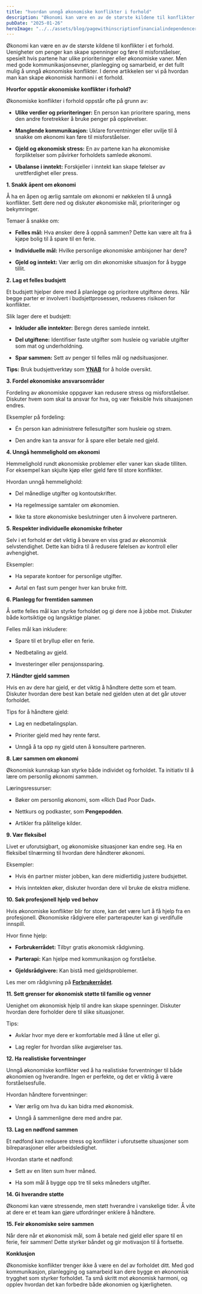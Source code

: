 ```yaml
---
title: "hvordan unngå økonomiske konflikter i forhold"
description: "Økonomi kan være en av de største kildene til konflikter i et forhold. Uenigheter om penger kan skape spenninger og føre til misforståelser, spesielt hvis partene har ulike prioriteringer eller økonomiske vaner. Men med gode kommunikasjonsevner, planlegging og samarbeid, er det fullt mulig å unngå økonomiske konflikter. I denne artikkelen ser vi på hvordan man &#8230; Read more"
pubDate: "2025-01-26"
heroImage: "../../assets/blog/pagewithinscriptionfinancialindependenceretireearl.jpg"
---
```


Økonomi kan være en av de største kildene til konflikter i et forhold. Uenigheter om penger kan skape spenninger og føre til misforståelser, spesielt hvis partene har ulike prioriteringer eller økonomiske vaner. Men med gode kommunikasjonsevner, planlegging og samarbeid, er det fullt mulig å unngå økonomiske konflikter. I denne artikkelen ser vi på hvordan man kan skape økonomisk harmoni i et forhold.

**Hvorfor oppstår økonomiske konflikter i forhold?**

Økonomiske konflikter i forhold oppstår ofte på grunn av:

- **Ulike verdier og prioriteringer:** En person kan prioritere sparing, mens den andre foretrekker å bruke penger på opplevelser.

- **Manglende kommunikasjon:** Uklare forventninger eller uvilje til å snakke om økonomi kan føre til misforståelser.

- **Gjeld og økonomisk stress:** En av partene kan ha økonomiske forpliktelser som påvirker forholdets samlede økonomi.

- **Ubalanse i inntekt:** Forskjeller i inntekt kan skape følelser av urettferdighet eller press.

**1. Snakk åpent om økonomi**

Å ha en åpen og ærlig samtale om økonomi er nøkkelen til å unngå konflikter. Sett dere ned og diskuter økonomiske mål, prioriteringer og bekymringer.

Temaer å snakke om:

- **Felles mål:** Hva ønsker dere å oppnå sammen? Dette kan være alt fra å kjøpe bolig til å spare til en ferie.

- **Individuelle mål:** Hvilke personlige økonomiske ambisjoner har dere?

- **Gjeld og inntekt:** Vær ærlig om din økonomiske situasjon for å bygge tillit.

**2. Lag et felles budsjett**

Et budsjett hjelper dere med å planlegge og prioritere utgiftene deres. Når begge parter er involvert i budsjettprosessen, reduseres risikoen for konflikter.

Slik lager dere et budsjett:

- **Inkluder alle inntekter:** Beregn deres samlede inntekt.

- **Del utgiftene:** Identifiser faste utgifter som husleie og variable utgifter som mat og underholdning.

- **Spar sammen:** Sett av penger til felles mål og nødsituasjoner.

**Tips:** Bruk budsjettverktøy som **[YNAB](https://www.youneedabudget.com)** for å holde oversikt.

**3. Fordel økonomiske ansvarsområder**

Fordeling av økonomiske oppgaver kan redusere stress og misforståelser. Diskuter hvem som skal ta ansvar for hva, og vær fleksible hvis situasjonen endres.

Eksempler på fordeling:

- Én person kan administrere fellesutgifter som husleie og strøm.

- Den andre kan ta ansvar for å spare eller betale ned gjeld.

**4. Unngå hemmelighold om økonomi**

Hemmelighold rundt økonomiske problemer eller vaner kan skade tilliten. For eksempel kan skjulte kjøp eller gjeld føre til store konflikter.

Hvordan unngå hemmelighold:

- Del månedlige utgifter og kontoutskrifter.

- Ha regelmessige samtaler om økonomien.

- Ikke ta store økonomiske beslutninger uten å involvere partneren.

**5. Respekter individuelle økonomiske friheter**

Selv i et forhold er det viktig å bevare en viss grad av økonomisk selvstendighet. Dette kan bidra til å redusere følelsen av kontroll eller avhengighet.

Eksempler:

- Ha separate kontoer for personlige utgifter.

- Avtal en fast sum penger hver kan bruke fritt.

**6. Planlegg for fremtiden sammen**

Å sette felles mål kan styrke forholdet og gi dere noe å jobbe mot. Diskuter både kortsiktige og langsiktige planer.

Felles mål kan inkludere:

- Spare til et bryllup eller en ferie.

- Nedbetaling av gjeld.

- Investeringer eller pensjonssparing.

**7. Håndter gjeld sammen**

Hvis en av dere har gjeld, er det viktig å håndtere dette som et team. Diskuter hvordan dere best kan betale ned gjelden uten at det går utover forholdet.

Tips for å håndtere gjeld:

- Lag en nedbetalingsplan.

- Prioriter gjeld med høy rente først.

- Unngå å ta opp ny gjeld uten å konsultere partneren.

**8. Lær sammen om økonomi**

Økonomisk kunnskap kan styrke både individet og forholdet. Ta initiativ til å lære om personlig økonomi sammen.

Læringsressurser:

- Bøker om personlig økonomi, som «Rich Dad Poor Dad».

- Nettkurs og podkaster, som **Pengepodden**.

- Artikler fra pålitelige kilder.

**9. Vær fleksibel**

Livet er uforutsigbart, og økonomiske situasjoner kan endre seg. Ha en fleksibel tilnærming til hvordan dere håndterer økonomi.

Eksempler:

- Hvis én partner mister jobben, kan dere midlertidig justere budsjettet.

- Hvis inntekten øker, diskuter hvordan dere vil bruke de ekstra midlene.

**10. Søk profesjonell hjelp ved behov**

Hvis økonomiske konflikter blir for store, kan det være lurt å få hjelp fra en profesjonell. Økonomiske rådgivere eller parterapeuter kan gi verdifulle innspill.

Hvor finne hjelp:

- **Forbrukerrådet:** Tilbyr gratis økonomisk rådgivning.

- **Parterapi:** Kan hjelpe med kommunikasjon og forståelse.

- **Gjeldsrådgivere:** Kan bistå med gjeldsproblemer.

Les mer om rådgivning på **[Forbrukerrådet](https://www.forbrukerradet.no)**.

**11. Sett grenser for økonomisk støtte til familie og venner**

Uenighet om økonomisk hjelp til andre kan skape spenninger. Diskuter hvordan dere forholder dere til slike situasjoner.

Tips:

- Avklar hvor mye dere er komfortable med å låne ut eller gi.

- Lag regler for hvordan slike avgjørelser tas.

**12. Ha realistiske forventninger**

Unngå økonomiske konflikter ved å ha realistiske forventninger til både økonomien og hverandre. Ingen er perfekte, og det er viktig å være forståelsesfulle.

Hvordan håndtere forventninger:

- Vær ærlig om hva du kan bidra med økonomisk.

- Unngå å sammenligne dere med andre par.

**13. Lag en nødfond sammen**

Et nødfond kan redusere stress og konflikter i uforutsette situasjoner som bilreparasjoner eller arbeidsledighet.

Hvordan starte et nødfond:

- Sett av en liten sum hver måned.

- Ha som mål å bygge opp tre til seks måneders utgifter.

**14. Gi hverandre støtte**

Økonomi kan være stressende, men støtt hverandre i vanskelige tider. Å vite at dere er et team kan gjøre utfordringer enklere å håndtere.

**15. Feir økonomiske seire sammen**

Når dere når et økonomisk mål, som å betale ned gjeld eller spare til en ferie, feir sammen! Dette styrker båndet og gir motivasjon til å fortsette.

**Konklusjon**

Økonomiske konflikter trenger ikke å være en del av forholdet ditt. Med god kommunikasjon, planlegging og samarbeid kan dere bygge en økonomisk trygghet som styrker forholdet. Ta små skritt mot økonomisk harmoni, og opplev hvordan det kan forbedre både økonomien og kjærligheten.